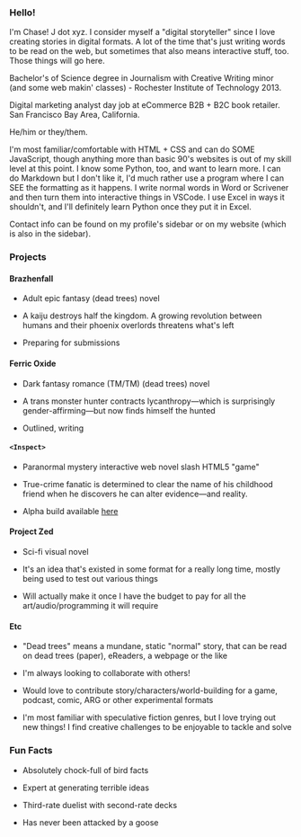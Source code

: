 ### Hello!

I'm Chase! J dot xyz. I consider myself a "digital storyteller" since I love creating stories in digital formats. A lot of the time that's just writing words to be read on the web, but sometimes that also means interactive stuff, too. Those things will go here.

Bachelor's of Science degree in Journalism with Creative Writing minor (and some web makin' classes) \- Rochester Institute of Technology 2013.

Digital marketing analyst day job at eCommerce B2B \+ B2C book retailer. San Francisco Bay Area, California.

He/him or they/them.

I'm most familiar/comfortable with HTML \+ CSS and can do SOME JavaScript, though anything more than basic 90's websites is out of my skill level at this point. I know some Python, too, and want to learn more. I can do Markdown but I don't like it, I'd much rather use a program where I can SEE the formatting as it happens. I write normal words in Word or Scrivener and then turn them into interactive things in VSCode. I use Excel in ways it shouldn't, and I'll definitely learn Python once they put it in Excel.

Contact info can be found on my profile's sidebar or on my website \(which is also in the sidebar\).

### Projects

#### Brazhenfall

- Adult epic fantasy (dead trees) novel

- A kaiju destroys half the kingdom. A growing revolution between humans and their phoenix overlords threatens what's left

- Preparing for submissions

#### Ferric Oxide
- Dark fantasy romance (TM/TM) (dead trees) novel

- A trans monster hunter contracts lycanthropy—which is surprisingly gender-affirming—but now finds himself the hunted

- Outlined, writing

#### ```<Inspect>```

- Paranormal mystery interactive web novel slash HTML5 "game"

- True-crime fanatic is determined to clear the name of his childhood friend when he discovers he can alter evidence—and reality.

- Alpha build available [here](http://inspect-if.xyz/)

#### Project Zed

- Sci-fi visual novel

- It's an idea that's existed in some format for a really long time, mostly being used to test out various things

- Will actually make it once I have the budget to pay for all the art/audio/programming it will require

#### Etc

- "Dead trees" means a mundane, static "normal" story, that can be read on dead trees (paper), eReaders, a webpage or the like

- I'm always looking to collaborate with others!

- Would love to contribute story/characters/world-building for a game, podcast, comic, ARG or other experimental formats

- I'm most familiar with speculative fiction genres, but I love trying out new things! I find creative challenges to be enjoyable to tackle and solve

### Fun Facts

- Absolutely chock-full of bird facts

- Expert at generating terrible ideas

- Third-rate duelist with second-rate decks

- Has never been attacked by a goose
